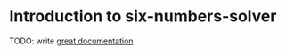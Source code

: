 # Introduction to six-numbers-solver

TODO: write [great documentation](http://jacobian.org/writing/great-documentation/what-to-write/)

